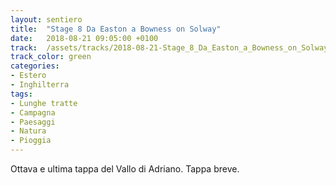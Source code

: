 ```yaml
---
layout: sentiero
title:  "Stage 8 Da Easton a Bowness on Solway"
date:   2018-08-21 09:05:00 +0100
track:  /assets/tracks/2018-08-21-Stage_8_Da_Easton_a_Bowness_on_Solway.gpx
track_color: green
categories:
- Estero
- Inghilterra 
tags:
- Lunghe tratte
- Campagna
- Paesaggi
- Natura
- Pioggia
---
```


Ottava e ultima tappa del Vallo di Adriano. Tappa breve. 